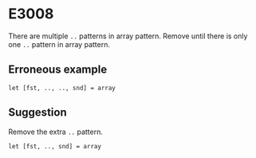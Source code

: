 # E3008

There are multiple `..` patterns in array pattern. Remove until there is only one `..` pattern in array pattern.

## Erroneous example

```moonbit
let [fst, .., .., snd] = array
```

## Suggestion

Remove the extra `..` pattern.

```moonbit
let [fst, .., snd] = array
```
